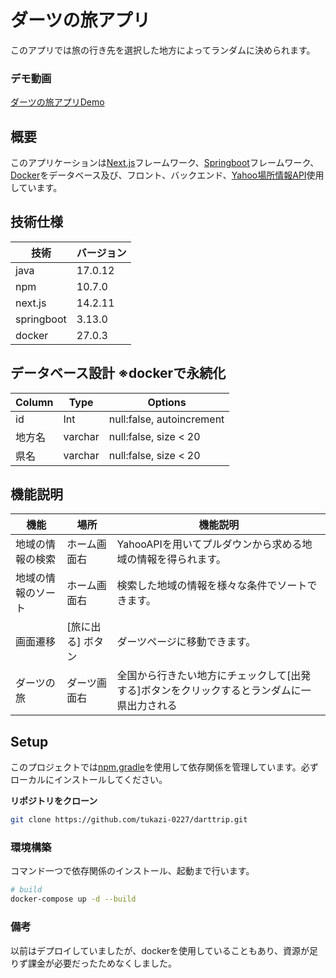 # ダーツの旅アプリ
このアプリでは旅の行き先を選択した地方によってランダムに決められます。
### デモ動画 ###
[ダーツの旅アプリDemo](https://youtu.be/3ZeMfQqtXTQ)

## 概要
このアプリケーションは[Next.js](https://nextjs.org/)フレームワーク、[Springboot](https://spring.io/projects/spring-boot)フレームワーク、[Docker](https://www.docker.com/ja-jp/)をデータベース及び、フロント、バックエンド、[Yahoo場所情報API](https://developer.yahoo.co.jp/webapi/map/openlocalplatform/v1/placeinfo.html)使用しています。
## 技術仕様
| 技術           | バージョン    |
| -------------- | ------------- |
| java        | 17.0.12      |
| npm           | 10.7.0       |
| next.js         | 14.2.11         |
| springboot        | 3.13.0         |
| docker | 27.0.3        |
## データベース設計 ※dockerで永続化
| Column           | Type    | Options |
| -------------- | ------------- | ------------- |
| id        | Int      | null:false, autoincrement |
| 地方名  | varchar      | null:false, size < 20 |
| 県名 | varchar      | null:false, size < 20 |
## 機能説明
| 機能    | 場所 | 機能説明  |
| -------------- | ------------- | ------------- |
| 地域の情報の検索 | ホーム画面右| YahooAPIを用いてプルダウンから求める地域の情報を得られます。  |
| 地域の情報のソート  | ホーム画面右| 検索した地域の情報を様々な条件でソートできます。  |
| 画面遷移 | [旅に出る] ボタン| ダーツページに移動できます。  |
| ダーツの旅  | ダーツ画面右| 全国から行きたい地方にチェックして[出発する]ボタンをクリックするとランダムに一県出力される  |
## Setup
このプロジェクトでは[npm](https://www.npmjs.com/),[gradle](https://gradle.org/)を使用して依存関係を管理しています。必ずローカルにインストールしてください。

**リポジトリをクローン**

```bash
git clone https://github.com/tukazi-0227/darttrip.git
```

### 環境構築 ###
コマンド一つで依存関係のインストール、起動まで行います。

```bash
# build
docker-compose up -d --build
```
### 備考 ###
以前はデプロイしていましたが、dockerを使用していることもあり、資源が足りず課金が必要だったためなくしました。
